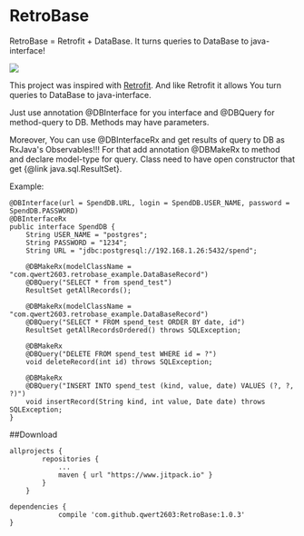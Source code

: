 # RetroBase

RetroBase = Retrofit + DataBase. It turns queries to DataBase to java-interface!

[![](https://www.jitpack.io/v/qwert2603/RetroBase.svg)](https://www.jitpack.io/#qwert2603/RetroBase)

This project was inspired with [Retrofit](https://github.com/square/retrofit).
And like Retrofit it allows You turn queries to DataBase to java-interface.

Just use annotation @DBInterface for you interface and @DBQuery for method-query to DB.
Methods may have parameters.

Moreover, You can use @DBInterfaceRx and get results of query to DB as RxJava's Observables!!!
For that add annotation @DBMakeRx to method and declare model-type for query.
Class need to have open constructor that get {@link java.sql.ResultSet}.

Example:

```
@DBInterface(url = SpendDB.URL, login = SpendDB.USER_NAME, password = SpendDB.PASSWORD)
@DBInterfaceRx
public interface SpendDB {
    String USER_NAME = "postgres";
    String PASSWORD = "1234";
    String URL = "jdbc:postgresql://192.168.1.26:5432/spend";

    @DBMakeRx(modelClassName = "com.qwert2603.retrobase_example.DataBaseRecord")
    @DBQuery("SELECT * from spend_test")
    ResultSet getAllRecords();

    @DBMakeRx(modelClassName = "com.qwert2603.retrobase_example.DataBaseRecord")
    @DBQuery("SELECT * FROM spend_test ORDER BY date, id")
    ResultSet getAllRecordsOrdered() throws SQLException;

    @DBMakeRx
    @DBQuery("DELETE FROM spend_test WHERE id = ?")
    void deleteRecord(int id) throws SQLException;

    @DBMakeRx
    @DBQuery("INSERT INTO spend_test (kind, value, date) VALUES (?, ?, ?)")
    void insertRecord(String kind, int value, Date date) throws SQLException;
}
```

##Download

```
allprojects {
		repositories {
			...
			maven { url "https://www.jitpack.io" }
		}
	}
```

```
dependencies {
	        compile 'com.github.qwert2603:RetroBase:1.0.3'
}
```
